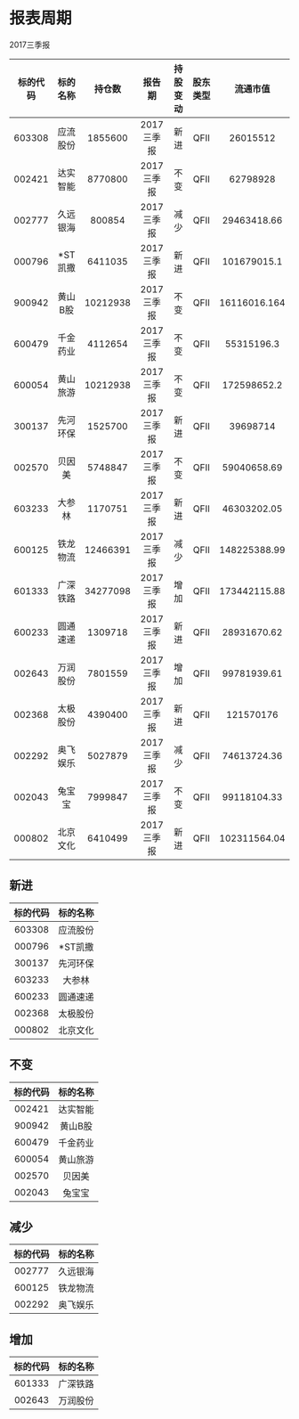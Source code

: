 # 报表周期 

2017三季报

| 标的代码 | 标的名称 | 持仓数 | 报告期 | 持股变动 | 股东类型 | 流通市值 |
|:--:|:--:|:--:|:--:|:--:|:--:|:--:|
|603308|应流股份|1855600|2017三季报|新进|QFII|26015512|
|002421|达实智能|8770800|2017三季报|不变|QFII|62798928|
|002777|久远银海|800854|2017三季报|减少|QFII|29463418.66|
|000796|*ST凯撒|6411035|2017三季报|新进|QFII|101679015.1|
|900942|黄山B股|10212938|2017三季报|不变|QFII|16116016.164|
|600479|千金药业|4112654|2017三季报|不变|QFII|55315196.3|
|600054|黄山旅游|10212938|2017三季报|不变|QFII|172598652.2|
|300137|先河环保|1525700|2017三季报|新进|QFII|39698714|
|002570|贝因美|5748847|2017三季报|不变|QFII|59040658.69|
|603233|大参林|1170751|2017三季报|新进|QFII|46303202.05|
|600125|铁龙物流|12466391|2017三季报|减少|QFII|148225388.99|
|601333|广深铁路|34277098|2017三季报|增加|QFII|173442115.88|
|600233|圆通速递|1309718|2017三季报|新进|QFII|28931670.62|
|002643|万润股份|7801559|2017三季报|增加|QFII|99781939.61|
|002368|太极股份|4390400|2017三季报|新进|QFII|121570176|
|002292|奥飞娱乐|5027879|2017三季报|减少|QFII|74613724.36|
|002043|兔宝宝|7999847|2017三季报|不变|QFII|99118104.33|
|000802|北京文化|6410499|2017三季报|新进|QFII|102311564.04|


## 新进 

| 标的代码 | 标的名称 |
|:--:|:--:|
|603308|应流股份|
|000796|*ST凯撒|
|300137|先河环保|
|603233|大参林|
|600233|圆通速递|
|002368|太极股份|
|000802|北京文化|


## 不变 

| 标的代码 | 标的名称 |
|:--:|:--:|
|002421|达实智能|
|900942|黄山B股|
|600479|千金药业|
|600054|黄山旅游|
|002570|贝因美|
|002043|兔宝宝|


## 减少 

| 标的代码 | 标的名称 |
|:--:|:--:|
|002777|久远银海|
|600125|铁龙物流|
|002292|奥飞娱乐|


## 增加 

| 标的代码 | 标的名称 |
|:--:|:--:|
|601333|广深铁路|
|002643|万润股份|

